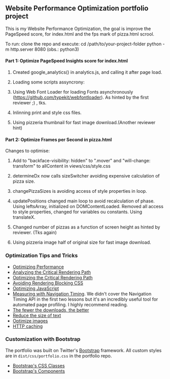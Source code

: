 ## Website Performance Optimization portfolio project

This is my  Website Performance Optimization, the goal is improve the PageSpeed
score, for index.html and the fps mark of pizza.html scrool.

To run: clone the repo and execute:
cd /path/to/your-project-folder
python -m http.server 8080 (obs.: python3)

#### Part 1: Optimize PageSpeed Insights score for index.html
1. Created google_analytics() in analytics.js, and calling it after page load.

2. Loading some scripts assyncrony:
<script src="http://www.google-analytics.com/analytics.js" async></script>
<script async src="js/perfmatters.js"></script>
<script async src="js/analytics.js"></script>

3. Using Web Font Loader for loading Fonts asynchronously (https://github.com/typekit/webfontloader). As hinted by the first reviewer ;) , tks.

4. Inlinning print and style css files.

5. Using pizzeria thumbnail for fast image download.(Another reviewer hint)

#### Part 2: Optimize Frames per Second in pizza.html

Changes to optimise:

1. Add to "backface-visibility: hidden" to ".mover" and "will-change: transform" to allContent in views/css/style.css

2. determineDx now calls sizeSwitcher avoiding expensive calculation of pizza size.

3. changePizzaSizes is avoiding access of style properties in loop.

4. updatePositions changed main loop to avoid recalculation of phase. Using leftsArray, initialized on DOMContentLoaded. Removed all access to style properties, changed for variables ou constants. Using translateX.

5. Changed number of pizzas as a function of screen height as hinted by reviewer. (Tks again)

6. Using pizzeria image half of original size for fast image download.

### Optimization Tips and Tricks
* [Optimizing Performance](https://developers.google.com/web/fundamentals/performance/ "web performance")
* [Analyzing the Critical Rendering Path](https://developers.google.com/web/fundamentals/performance/critical-rendering-path/analyzing-crp.html "analyzing crp")
* [Optimizing the Critical Rendering Path](https://developers.google.com/web/fundamentals/performance/critical-rendering-path/optimizing-critical-rendering-path.html "optimize the crp!")
* [Avoiding Rendering Blocking CSS](https://developers.google.com/web/fundamentals/performance/critical-rendering-path/render-blocking-css.html "render blocking css")
* [Optimizing JavaScript](https://developers.google.com/web/fundamentals/performance/critical-rendering-path/adding-interactivity-with-javascript.html "javascript")
* [Measuring with Navigation Timing](https://developers.google.com/web/fundamentals/performance/critical-rendering-path/measure-crp.html "nav timing api"). We didn't cover the Navigation Timing API in the first two lessons but it's an incredibly useful tool for automated page profiling. I highly recommend reading.
* <a href="https://developers.google.com/web/fundamentals/performance/optimizing-content-efficiency/eliminate-downloads.html">The fewer the downloads, the better</a>
* <a href="https://developers.google.com/web/fundamentals/performance/optimizing-content-efficiency/optimize-encoding-and-transfer.html">Reduce the size of text</a>
* <a href="https://developers.google.com/web/fundamentals/performance/optimizing-content-efficiency/image-optimization.html">Optimize images</a>
* <a href="https://developers.google.com/web/fundamentals/performance/optimizing-content-efficiency/http-caching.html">HTTP caching</a>

### Customization with Bootstrap
The portfolio was built on Twitter's <a href="http://getbootstrap.com/">Bootstrap</a> framework. All custom styles are in `dist/css/portfolio.css` in the portfolio repo.

* <a href="http://getbootstrap.com/css/">Bootstrap's CSS Classes</a>
* <a href="http://getbootstrap.com/components/">Bootstrap's Components</a>
